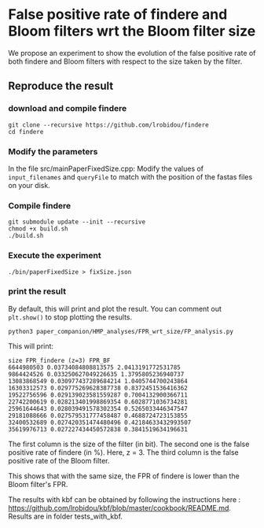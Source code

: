 # False positive rate of findere and Bloom filters wrt the Bloom filter size

We propose an experiment to show the evolution of the false positive rate of both findere and Bloom filters with respect to the size taken by the filter.


## Reproduce the result

### download and compile findere

```
git clone --recursive https://github.com/lrobidou/findere
cd findere
```
### Modify the parameters
In the file src/mainPaperFixedSize.cpp: 
Modify the values of `input_filenames` and `queryFile` to match with the position of the fastas files on your disk. 

### Compile findere
```
git submodule update --init --recursive
chmod +x build.sh
./build.sh
```

### Execute the experiment
```
./bin/paperFixedSize > fixSize.json
```

### print the result
By default, this will print and plot the result. You can comment out `plt.show()` to stop plotting the results.
```
python3 paper_companion/HMP_analyses/FPR_wrt_size/FP_analysis.py
```

This will print:
```
size FPR_findere (z=3) FPR_BF
6644980503 0.03734084808813575 2.0413191772531785
9864424526 0.033250627049226635 1.3795805236940737
13083868549 0.030977437289684214 1.0405744700243864
16303312573 0.029775269628387738 0.8372451536416362
19522756596 0.029139023581559287 0.7004132900366711
22742200619 0.028213401998869354 0.6028771036734281
25961644643 0.028039491578302354 0.5265033446347547
29181088666 0.027579531777458487 0.4688724723153855
32400532689 0.027420351474480496 0.42184633432993507
35619976713 0.027227434450572838 0.3841519634196631
```

The first column is the size of the filter (in bit). 
The second one is the false positive rate of findere (in %). Here, z = 3. 
The third column is the false positive rate of the Bloom filter.

This shows that with the same size, the FPR of findere is lower than the Bloom filter's FPR.


The results with kbf can be obtained by following the instructions here : https://github.com/lrobidou/kbf/blob/master/cookbook/README.md. Results are in folder tests_with_kbf.